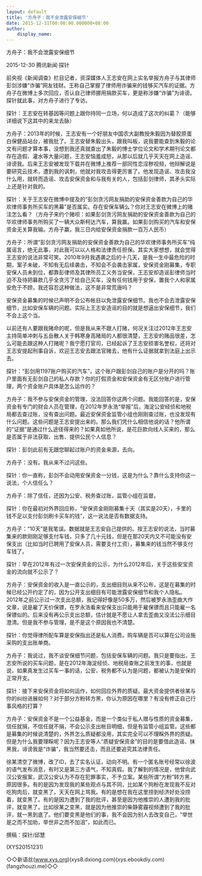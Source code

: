 ```yaml
---
layout: default
title: '方舟子：我不会泄露安保细节'
date: 2015-12-31T00:00:00.000000+08:00
author:
    display_name: 
---
```


方舟子：我不会泄露安保细节

2015-12-30 腾讯新闻·探针

前央视《新闻调查》栏目记者，资深媒体人王志安在网上实名举报方舟子与其律师彭剑涉嫌“诈骗”网友钱财。王称自己掌握了律师用诈骗来的钱够买汽车的证据。方舟子在微博上多次回应，否认自己律师挪用捐款买车，更是称涉嫌“诈骗”为诽谤。探针就此事，对方舟子进行了专访。

探针：王志安在转基因等问题上跟你持同一立场，何以造成了这次的纠葛？（能够详细说下这其中的来龙去脉）

方舟子：2013年的时候，王志安有一个好朋友中国农大副教授朱毅因为替胶原蛋白保健品站台，被我批了。王志安替朱毅出头，跟我叫板，说我要能查到朱毅的论文有问题才算本事，没想到我还真就查出了朱毅的博士学位论文和学术期刊论文都存在造假、灌水等大量问题，王志安恼羞成怒，从那以后就几乎天天在网上造谣、诽谤我。后来王志安被发现下载并在微博上推荐一部同性恋淫秽视频，他辩解说是要研究云技术，遭到我的讽刺，他就对我攻击得更厉害了。他发现造谣、攻击我没什么用，就转而造谣、攻击安保资金和与我有关的人，包括彭剑律师，其矛头实际上还是针对我的。

探针：关于王志安在微博中提及的“彭剑贪污网友捐助的安保资金善款为自己的华欢律师事务所买车的黑幕”是否属实。存在安保车辆么？你对王志安在微博上的赌注怎么看？（方舟子来约个赌呗：如果彭剑贪污网友捐助的安保资金善款为自己的华欢律师事务所购买了一辆大众斯柯达汽车，算我赢。如果彭剑购买的汽车和安保资金无关算我输。方舟子赢，我三日内给安保资金捐款一百万人民币）

方舟子：所谓“彭剑贪污网友捐助的安保资金善款为自己的华欢律师事务所买车”纯属谣言，绝无此事，对此我可以以人格和法律责任担保。其实大家想想，就会觉得王志安的说法非常可笑。2010年9月我遇袭之后的十几天，是我一生中最危险的时期，案子未破，不知有无后续袭击，不知会不会袭击家属，安保资金刚募集，专职安保人员未到位，都靠彭律师及其律所员工义务当安保，王志安却造谣彭律师当时迫不及待把募款几乎全贪污了给自己买车，没有任何钱用于安保，置我个人和家属安危于不顾，我还容忍这种做法，这不是非常荒唐吗？

安保资金募集的时候已声明不会公布帐目以免泄露安保细节。我也不会去泄露安保细节，比如安保车辆的问题。实际上王志安造谣的目的就是想逼出安保细节，我们不会上这个当。

以前还有人要跟我赌命的呢，但是我从来不跟人打赌，何况关注过2012年王志安主持简单冲刺与五岳散人关于韩寒身高赌局的人都很清楚，王志安的赌品很差，怎么可能去跟这种人打赌呢？我宁愿打官司，已经起诉了王志安损害名誉权，还将对王志安提起刑事自诉，欢迎王志安去跟法官赌去，他有什么证据就拿到法庭上出示去。

探针：“彭剑用1197账户购买的汽车”，这个账户跟彭剑自己的账户是分开的吗？账户里面有无彭剑自己的私人存款？你的打假资金和安保资金有无区分账户进行管理，两个资金账户具体是怎么运作的？

方舟子：我不参与安保资金的管理，没法回答你这两个问题。我能回答的是，安保资金有专门的财会人员在管理，在2012年罗永浩“举报”后，海淀公安经侦和地税局都去查过账，没有查出问题。最近安保资金监管小组也刚刚查过账，也没发现有什么问题。这些问题是王志安提出来的。那么我们凭什么相信他说的话？他所谓的“证据”是通过什么途径得来的？如果真如他所说，是花巨款向线人买来的，那么是否属于非法获取、出售、提供公民个人信息？

探针：彭剑此前有无跟您聊起过账户的资金来源，去向。

方舟子：没有。我从来不过问这些。

探针：你一直称，彭剑不会动用安保资金一分钱，这是为什么？靠什么支持你这一说法，个人信任么？

方舟子：除了信任，还因为公安、税务查过账，监管小组在监督。

探针：你在最初对外界回应称，“安保资金刚刚募集十天（其实是20天），卡里的钱不足以支付彭剑刷卡买车的钱”，这一说法是否有数据支持。

方舟子：“10天”是我笔误。数据就是王志安自己提供的。按王志安的说法，当时募集来的款刚刚足够支付车钱，只多了几十元钱，但是在那20天内又不可能没有安保支出（比如当时已聘用了安保人员，需要支付工资），募集来的钱当然不够支付车钱了。

探针：早在2012年有过一次安保资金的公示，为什么2012年后，关于这些安宝资金的流向就不公示了？

方舟子：安保资金的收入是一直公示的，支出细目则从来不公布，这是在募集的时候已经公开约定了的，因为公开支出细目有可能泄露安保细节和我个人隐私。2012年之前公示过一次支出总额，我记得好像是50多万，然后被罗永浩歪曲大作文章，说是雇了天价保镖，在罗永浩看来安保支出只能用于雇保镖而且只能雇一名保镖似的。后来没有再公示支出总额，估计就是不愿让人拿去歪曲又没法公示细目澄清。但是我不参与管理，是不是这个原因我也不清楚。

探针：你觉得律所配车算是安保指出还是私人消费。购车辆是否可以算在公司设施采购的支出账单商。

方舟子：我说过，我不谈安保细节问题，包括安保车辆的问题。我只是要指出，王志安所说的买车问题，是在2012年海淀经侦、地税局查账之前发生的事，也就是说，如果真发生过买车一事的话，公安、税务都不认为是问题，都被认为是安保的正常开支。

探针：接下来安保资金将如何运作，如何回应外界的质疑。最大资金提供者徐某与你的纠纷进展如何？对于部分方粉转方黑，你认为原因在哪里？有没有修正自己行事风格的打算？

方舟子：安保资金不是一个公益基金，而是一个类似于私人赠与性质的资金募集，信任就捐，不信任就不捐，不会公示支出帐目明细，但是有监管小组监管。这些都是募集的时候说清楚的，外界怎么质疑都没用，其实完全可以不理睬外界的质疑。但是为什么我要理睬呢？因为王志安等人“质疑安保资金”的目的是要借此造谣、抹黑我，诽谤我是“诈骗”，我当然要还击，而且还要追究其法律责任。

徐某清空了微博，改了ID，去了实名认证，动向不明。有一个匿名账号经常以徐波的语气发布消息，有时又是第三方语气，不知真假。我了解到的情况是，他曾向武汉公安报案，武汉公安认为不存在犯罪事实，不予立案。某些所谓“方粉”转方黑，原因很多。有的是因为发现我的某些观点与其不同，比如某个狗粉在发现我不反对吃狗肉后，就变黑了，天天在网上骂我。有的是想在我在这里捞到经济好处没捞着，就变黑了。有的是因为遭到了我的批评，甚至是因为他推崇的人遭到我的批评，就变黑了。比如徐某之变黑，就是因为他推崇的柴静雾霾视频遭到了我的批评，就一黑到底了。他们要变黑是他们的事，我不会因为别人去改变自己，“举世是之而不加劝，举世非之而不加沮”，如此而已。

撰稿：探针/邱慧

(XYS20151231)

◇◇新语丝(www.xys.org)(xys8.dxiong.com)(xys.ebookdiy.com)(fangzhouzi.me)◇◇

